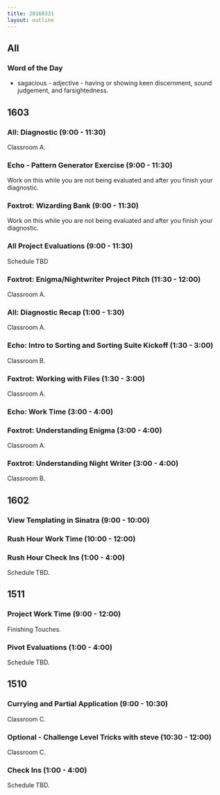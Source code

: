 ```yaml
---
title: 20160331
layout: outline
---
```


## All

### Word of the Day
* sagacious - adjective - having or showing keen discernment, sound judgement,
and farsightedness.


## 1603

### All: Diagnostic (9:00 - 11:30)

Classroom A.
### Echo - Pattern Generator Exercise (9:00 - 11:30)

Work on this while you are not being evaluated and after you finish your
diagnostic.

### Foxtrot: Wizarding Bank (9:00 - 11:30)

Work on this while you are not being evaluated and after you finish your
diagnostic.

### All Project Evaluations (9:00 - 11:30)

Schedule TBD

### Foxtrot: Enigma/Nightwriter Project Pitch (11:30 - 12:00)

Classroom A.

### All: Diagnostic Recap (1:00 - 1:30)

Classroom A.

### Echo: Intro to Sorting and Sorting Suite Kickoff (1:30 - 3:00)

Classroom B.

### Foxtrot: Working with Files (1:30 - 3:00)

Classroom A.

### Echo: Work Time (3:00 - 4:00)

### Foxtrot: Understanding Enigma (3:00 - 4:00)

Classroom A.

### Foxtrot: Understanding Night Writer (3:00 - 4:00)

Classroom B.


## 1602

### View Templating in Sinatra (9:00 - 10:00)

### Rush Hour Work Time (10:00 - 12:00)

### Rush Hour Check Ins (1:00 - 4:00)

Schedule TBD.


## 1511

### Project Work Time (9:00 - 12:00)

Finishing Touches.

### Pivot Evaluations (1:00 - 4:00)

Schedule TBD.


## 1510

### Currying and Partial Application (9:00 - 10:30)

Classroom C.

### Optional - Challenge Level Tricks with steve (10:30 - 12:00)

Classroom C.

### Check Ins (1:00 - 4:00)

Schedule TBD.




